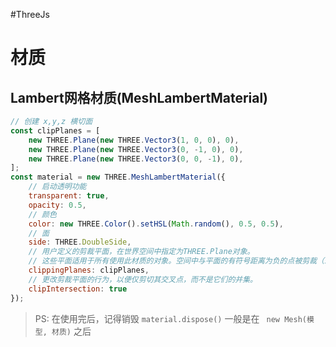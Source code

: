 #ThreeJs
# 材质

## Lambert网格材质(MeshLambertMaterial)

```js
// 创建 x,y,z 横切面
const clipPlanes = [
    new THREE.Plane(new THREE.Vector3(1, 0, 0), 0),
    new THREE.Plane(new THREE.Vector3(0, -1, 0), 0),
    new THREE.Plane(new THREE.Vector3(0, 0, -1), 0),
];
const material = new THREE.MeshLambertMaterial({
    // 启动透明功能
    transparent: true,
    opacity: 0.5,
    // 颜色
    color: new THREE.Color().setHSL(Math.random(), 0.5, 0.5),
    // 面
    side: THREE.DoubleSide,
    // 用户定义的剪裁平面，在世界空间中指定为THREE.Plane对象。
	// 这些平面适用于所有使用此材质的对象。空间中与平面的有符号距离为负的点被剪裁（未渲染）
    clippingPlanes: clipPlanes,
    // 更改剪裁平面的行为，以便仅剪切其交叉点，而不是它们的并集。
    clipIntersection: true
});
```

>PS: 在使用完后，记得销毁 `material.dispose()`
>一般是在 ` new Mesh(模型, 材质)` 之后